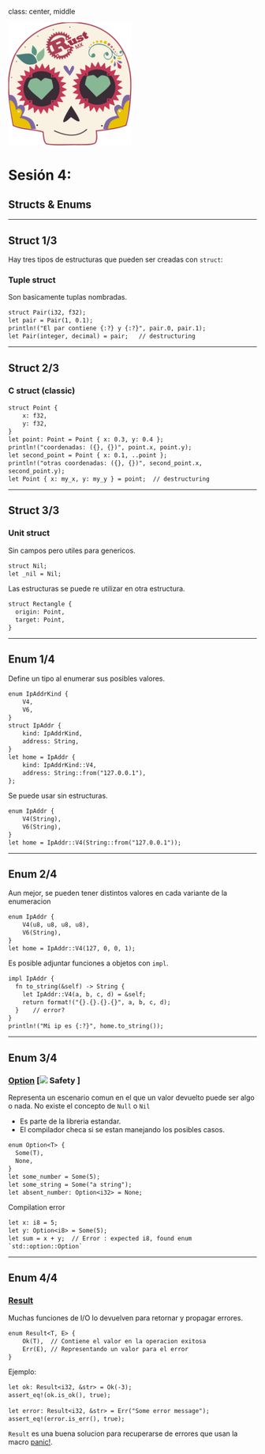 class: center, middle

<img src="../assets/images/rustmx-logo.svg" alt="RustMX" width="250rem" height="auto">

# Sesión 4: 
## Structs & Enums

---
## Struct 1/3
Hay tres tipos de estructuras que pueden ser creadas con `struct`:

### Tuple struct
Son basicamente tuplas nombradas.

```
struct Pair(i32, f32);
let pair = Pair(1, 0.1);
println!("El par contiene {:?} y {:?}", pair.0, pair.1);
let Pair(integer, decimal) = pair;   // destructuring
```

---
## Struct 2/3
### C struct (classic)
```
struct Point {
    x: f32,
    y: f32,
}
let point: Point = Point { x: 0.3, y: 0.4 };
println!("coordenadas: ({}, {})", point.x, point.y);
let second_point = Point { x: 0.1, ..point };
println!("otras coordenadas: ({}, {})", second_point.x, second_point.y);
let Point { x: my_x, y: my_y } = point;  // destructuring
```

---
## Struct 3/3
### Unit struct
Sin campos pero utiles para genericos.

```
struct Nil;
let _nil = Nil;
```

Las estructuras se puede re utilizar en otra estructura.
```
struct Rectangle {
  origin: Point,
  target: Point,
}
```

---
## Enum 1/4
Define un tipo al enumerar sus posibles valores.
```
enum IpAddrKind {
    V4,
    V6,
}
struct IpAddr {
    kind: IpAddrKind,
    address: String,
}
let home = IpAddr {
    kind: IpAddrKind::V4,
    address: String::from("127.0.0.1"),
};
```
Se puede usar sin estructuras.
```
enum IpAddr {
    V4(String),
    V6(String),
}
let home = IpAddr::V4(String::from("127.0.0.1"));
```

---
## Enum 2/4
Aun mejor, se pueden tener distintos valores en cada variante de la enumeracion

```
enum IpAddr {
    V4(u8, u8, u8, u8),
    V6(String),
}
let home = IpAddr::V4(127, 0, 0, 1);
```
Es posible adjuntar funciones a objetos con `impl`.
```
impl IpAddr {
  fn to_string(&self) -> String {
    let IpAddr::V4(a, b, c, d) = &self;
    return format!("{}.{}.{}.{}", a, b, c, d);
  }    // error?
}
println!("Mi ip es {:?}", home.to_string());
```

---
## Enum 3/4
### [Option](https://doc.rust-lang.org/std/option/enum.Option.html) [<img src="https://www.worksafe.tas.gov.au/__data/assets/file/0005/305375/hatmono.svg" width="32"> Safety ]
Representa un escenario comun en el que un valor devuelto puede ser algo o nada.
No existe el concepto de  `Null` o `Nil`

- Es parte de la libreria estandar.
- El compilador checa si se estan manejando los posibles casos.
 
```
enum Option<T> {
  Some(T),
  None,
}
let some_number = Some(5);
let some_string = Some("a string");
let absent_number: Option<i32> = None;
```
Compilation error
```
let x: i8 = 5;
let y: Option<i8> = Some(5);
let sum = x + y;  // Error : expected i8, found enum `std::option::Option`
```
---
## Enum 4/4
### [Result](https://doc.rust-lang.org/nightly/std/result/enum.Result.html)

Muchas funciones de I/O lo devuelven para retornar y propagar errores.

```
enum Result<T, E> {
    Ok(T),  // Contiene el valor en la operacion exitosa
    Err(E), // Representando un valor para el error
}
```
Ejemplo:
```
let ok: Result<i32, &str> = Ok(-3);
assert_eq!(ok.is_ok(), true);

let error: Result<i32, &str> = Err("Some error message");
assert_eq!(error.is_err(), true);
```

`Result` es una buena solucion para recuperarse de errores que usan la macro [panic!](https://doc.rust-lang.org/std/macro.panic.html). 


